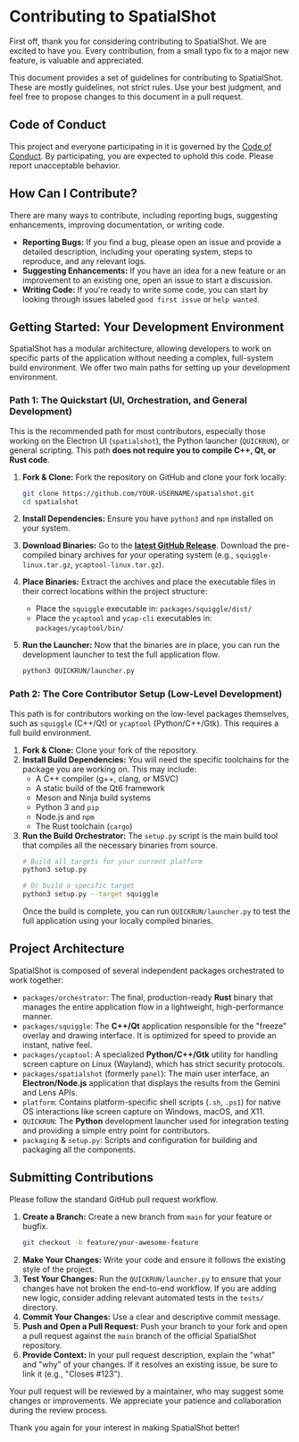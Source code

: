 # Contributing to SpatialShot

First off, thank you for considering contributing to SpatialShot. We are excited to have you. Every contribution, from a small typo fix to a major new feature, is valuable and appreciated.

This document provides a set of guidelines for contributing to SpatialShot. These are mostly guidelines, not strict rules. Use your best judgment, and feel free to propose changes to this document in a pull request.

## Code of Conduct

This project and everyone participating in it is governed by the [Code of Conduct](CODE_OF_CONDUCT.md). By participating, you are expected to uphold this code. Please report unacceptable behavior.

## How Can I Contribute?

There are many ways to contribute, including reporting bugs, suggesting enhancements, improving documentation, or writing code.

* **Reporting Bugs:** If you find a bug, please open an issue and provide a detailed description, including your operating system, steps to reproduce, and any relevant logs.
* **Suggesting Enhancements:** If you have an idea for a new feature or an improvement to an existing one, open an issue to start a discussion.
* **Writing Code:** If you're ready to write some code, you can start by looking through issues labeled `good first issue` or `help wanted`.

## Getting Started: Your Development Environment

SpatialShot has a modular architecture, allowing developers to work on specific parts of the application without needing a complex, full-system build environment. We offer two main paths for setting up your development environment.

### Path 1: The Quickstart (UI, Orchestration, and General Development)

This is the recommended path for most contributors, especially those working on the Electron UI (`spatialshot`), the Python launcher (`QUICKRUN`), or general scripting. This path **does not require you to compile C++, Qt, or Rust code**.

1.  **Fork & Clone:** Fork the repository on GitHub and clone your fork locally:

    ```bash
    git clone https://github.com/YOUR-USERNAME/spatialshot.git
    cd spatialshot
    ```

2.  **Install Dependencies:** Ensure you have `python3` and `npm` installed on your system.

3.  **Download Binaries:** Go to the [**latest GitHub Release**](https://github.com/a7mddra/spatialshot/releases/latest). Download the pre-compiled binary archives for your operating system (e.g., `squiggle-linux.tar.gz`, `ycaptool-linux.tar.gz`).

4.  **Place Binaries:** Extract the archives and place the executable files in their correct locations within the project structure:

      * Place the `squiggle` executable in: `packages/squiggle/dist/`
      * Place the `ycaptool` and `ycap-cli` executables in: `packages/ycaptool/bin/`

5.  **Run the Launcher:** Now that the binaries are in place, you can run the development launcher to test the full application flow.

    ```bash
    python3 QUICKRUN/launcher.py
    ```

### Path 2: The Core Contributor Setup (Low-Level Development)

This path is for contributors working on the low-level packages themselves, such as `squiggle` (C++/Qt) or `ycaptool` (Python/C++/Gtk). This requires a full build environment.

1.  **Fork & Clone:** Clone your fork of the repository.
2.  **Install Build Dependencies:** You will need the specific toolchains for the package you are working on. This may include:
    * A C++ compiler (g++, clang, or MSVC)
    * A static build of the Qt6 framework
    * Meson and Ninja build systems
    * Python 3 and `pip`
    * Node.js and `npm`
    * The Rust toolchain (`cargo`)
3.  **Run the Build Orchestrator:** The `setup.py` script is the main build tool that compiles all the necessary binaries from source.
    ```bash
    # Build all targets for your current platform
    python3 setup.py

    # Or build a specific target
    python3 setup.py --target squiggle
    ```
    Once the build is complete, you can run `QUICKRUN/launcher.py` to test the full application using your locally compiled binaries.

## Project Architecture

SpatialShot is composed of several independent packages orchestrated to work together:

* `packages/orchestrator`: The final, production-ready **Rust** binary that manages the entire application flow in a lightweight, high-performance manner.
* `packages/squiggle`: The **C++/Qt** application responsible for the "freeze" overlay and drawing interface. It is optimized for speed to provide an instant, native feel.
* `packages/ycaptool`: A specialized **Python/C++/Gtk** utility for handling screen capture on Linux (Wayland), which has strict security protocols.
* `packages/spatialshot` (formerly `panel`): The main user interface, an **Electron/Node.js** application that displays the results from the Gemini and Lens APIs.
* `platform`: Contains platform-specific shell scripts (`.sh`, `.ps1`) for native OS interactions like screen capture on Windows, macOS, and X11.
* `QUICKRUN`: The **Python** development launcher used for integration testing and providing a simple entry point for contributors.
* `packaging` & `setup.py`: Scripts and configuration for building and packaging all the components.

## Submitting Contributions

Please follow the standard GitHub pull request workflow.

1.  **Create a Branch:** Create a new branch from `main` for your feature or bugfix.
    ```bash
    git checkout -b feature/your-awesome-feature
    ```
2.  **Make Your Changes:** Write your code and ensure it follows the existing style of the project.
3.  **Test Your Changes:** Run the `QUICKRUN/launcher.py` to ensure that your changes have not broken the end-to-end workflow. If you are adding new logic, consider adding relevant automated tests in the `tests/` directory.
4.  **Commit Your Changes:** Use a clear and descriptive commit message.
5.  **Push and Open a Pull Request:** Push your branch to your fork and open a pull request against the `main` branch of the official SpatialShot repository.
6.  **Provide Context:** In your pull request description, explain the "what" and "why" of your changes. If it resolves an existing issue, be sure to link it (e.g., "Closes #123").

Your pull request will be reviewed by a maintainer, who may suggest some changes or improvements. We appreciate your patience and collaboration during the review process.

Thank you again for your interest in making SpatialShot better!
